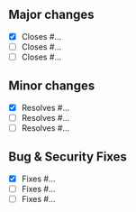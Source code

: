 ## Major changes

- [X] Closes #...
- [ ] Closes #...
- [ ] Closes #...

## Minor changes

- [X] Resolves #...
- [ ] Resolves #...
- [ ] Resolves #...

## Bug & Security Fixes

- [X] Fixes #...
- [ ] Fixes #...
- [ ] Fixes #...